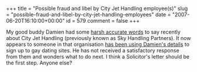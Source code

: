 +++
title = "Possible fraud and libel by City Jet Handling employee(s)"
slug = "possible-fraud-and-libel-by-city-jet-handling-employees"
date = "2007-06-20T16:10:00+00:00"
id = 579
comment = false
+++

My good buddy Damien had some [harsh accurate words](http://www.mulley.net/2007/06/04/why-sky-handling-partners-are-cunts/) to say recently about City Jet Handling (previously known as Sky Handling Partners). It now appears to someone in that organisation [has been using Damien's details](http://www.mulley.net/2007/06/20/sky-handling-partners-the-return-so-whos-signing-me-up-for-dating-websites/) to sign up to gay dating sites. He has not received a satisfactory response from them and wonders what to do next. I think a Solicitor's letter should be the first step. Anyone else?
